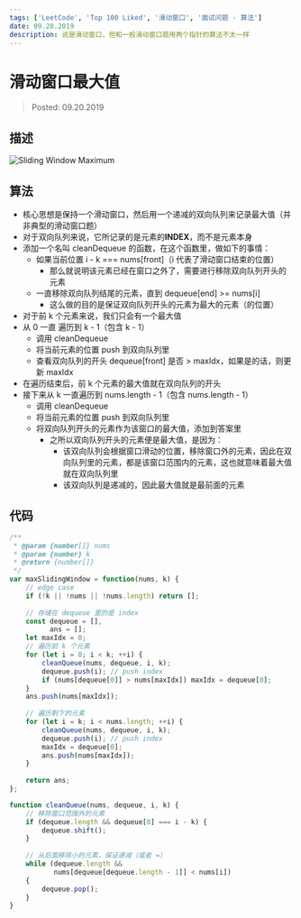 ```yaml
---
tags: ['LeetCode', 'Top 100 Liked', '滑动窗口', '面试问题 - 算法']
date: 09.20.2019
description: 说是滑动窗口，但和一般滑动窗口题用两个指针的算法不太一样
---
```


# 滑动窗口最大值

> Posted: 09.20.2019

<Tag />

## 描述

![Sliding Window Maximum](/images/slidingWindowMax.png)

## 算法

- 核心思想是保持一个滑动窗口，然后用一个递减的双向队列来记录最大值（并非典型的滑动窗口题）
- 对于双向队列来说，它所记录的是元素的**INDEX**，而不是元素本身
- 添加一个名叫 cleanDequeue 的函数，在这个函数里，做如下的事情：
  - 如果当前位置 i - k === nums[front]（i 代表了滑动窗口结束的位置）
    - 那么就说明该元素已经在窗口之外了，需要进行移除双向队列开头的元素
  - 一直移除双向队列结尾的元素，直到 dequeue[end] >= nums[i]
    - 这么做的目的是保证双向队列开头的元素为最大的元素（的位置）
- 对于前 k 个元素来说，我们只会有一个最大值
- 从 0 一直 遍历到 k - 1（包含 k - 1）
  - 调用 cleanDequeue
  - 将当前元素的位置 push 到双向队列里
  - 查看双向队列的开头 dequeue[front] 是否 > maxIdx，如果是的话，则更新 maxIdx
- 在遍历结束后，前 k 个元素的最大值就在双向队列的开头
- 接下来从 k 一直遍历到 nums.length - 1（包含 nums.length - 1）
  - 调用 cleanDequeue
  - 将当前元素的位置 push 到双向队列里
  - 将双向队列开头的元素作为该窗口的最大值，添加到答案里
    - 之所以双向队列开头的元素便是最大值，是因为：
      - 该双向队列会根据窗口滑动的位置，移除窗口外的元素，因此在双向队列里的元素，都是该窗口范围内的元素，这也就意味着最大值就在双向队列里
      - 该双向队列是递减的，因此最大值就是最前面的元素

## 代码

```javascript
/**
 * @param {number[]} nums
 * @param {number} k
 * @return {number[]}
 */
var maxSlidingWindow = function(nums, k) {
    // edge case
    if (!k || !nums || !nums.length) return [];
    
    // 存储在 dequeue 里的是 index
    const dequeue = [],
          ans = [];
    let maxIdx = 0;
    // 遍历前 k 个元素
    for (let i = 0; i < k; ++i) {
        cleanQueue(nums, dequeue, i, k);
        dequeue.push(i); // push index
        if (nums[dequeue[0]] > nums[maxIdx]) maxIdx = dequeue[0];
    }
    ans.push(nums[maxIdx]);
    
    // 遍历剩下的元素
    for (let i = k; i < nums.length; ++i) {
        cleanQueue(nums, dequeue, i, k);
        dequeue.push(i); // push index
        maxIdx = dequeue[0];
        ans.push(nums[maxIdx]);
    }
    
    return ans;
};

function cleanQueue(nums, dequeue, i, k) {
    // 移除窗口范围外的元素
    if (dequeue.length && dequeue[0] === i - k) {
        dequeue.shift();
    }
    
    // 从后面移除小的元素，保证递减（或者 =）
    while (dequeue.length && 
           nums[dequeue[dequeue.length - 1]] < nums[i])
    {
        dequeue.pop();
    }
}
```

<Disqus />
